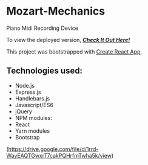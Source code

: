 # Mozart-Mechanics
Piano Midi Recording Device

To view the deployed version, _**[Check It Out Here!](https://protected-retreat-42710.herokuapp.com/)**_

This project was bootstrapped with [Create React App](https://github.com/facebookincubator/create-react-app).

## Technologies used:
* Node.js
* Express.js
* Handlebars.js
* Javascript/ES6
* jQuery
* NPM modules:
* React
* Yarn modules
* Bootstrap

(https://drive.google.com/file/d/1rrd-WayEAQTGwxrT7cakPQHrfmTwha5k/view)

